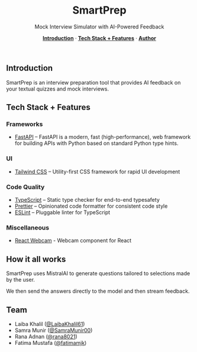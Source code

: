 <h1 align="center">SmartPrep</h1>

<p align="center">
  Mock Interview Simulator with AI-Powered Feedback
</p>


<p align="center">
  <a href="#introduction"><strong>Introduction</strong></a> ·
  <a href="#tech-stack--features"><strong>Tech Stack + Features</strong></a> ·
  <a href="#author"><strong>Author</strong></a>
</p>
<br/>

## Introduction

SmartPrep is an interview preparation tool that provides AI feedback on your textual quizzes and mock interviews.

## Tech Stack + Features

### Frameworks

- [FastAPI](https://fastapi.tiangolo.com/) – FastAPI is a modern, fast (high-performance), web framework for building APIs with Python based on standard Python type hints.

### UI

- [Tailwind CSS](https://tailwindcss.com/) – Utility-first CSS framework for rapid UI development


### Code Quality

- [TypeScript](https://www.typescriptlang.org/) – Static type checker for end-to-end typesafety
- [Prettier](https://prettier.io/) – Opinionated code formatter for consistent code style
- [ESLint](https://eslint.org/) – Pluggable linter for TypeScript

### Miscellaneous

- [React Webcam](https://github.com/mozmorris/react-webcam) - Webcam component for React
  
## How it all works

SmartPrep uses MistralAI to generate questions tailored to selections made by the user.

We then send the answers directly to the model and then stream feedback.

## Team

- Laiba Khalil ([@LaibaKhalil61](https://github.com/LaibaKhalil61))
- Samra Munir ([@SamraMunir00](https://github.com/SamraMunir00))
- Rana Adnan ([@rana8021](https://github.com/rana8021))
- Fatima Mustafa ([@fatimamjk](https://github.com/fatimamjk))

